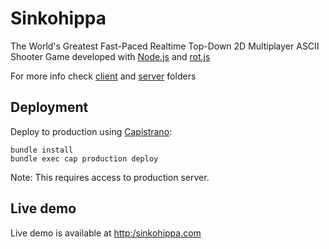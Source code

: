 Sinkohippa
==========

The World's Greatest Fast-Paced Realtime Top-Down 2D Multiplayer ASCII Shooter Game
developed with [Node.js](http://nodejs.org/) and [rot.js](http://ondras.github.com/rot.js/hp/)

For more info check [client](https://github.com/OsQu/sinkohippa/tree/master/client) and [server](https://github.com/OsQu/sinkohippa/tree/master/server) folders

## Deployment

Deploy to production using [Capistrano](http://capistranorb.com/):

    bundle install
    bundle exec cap production deploy

Note: This requires access to production server.

## Live demo
Live demo is available at [http:/sinkohippa.com](http://sinkohippa.com)
